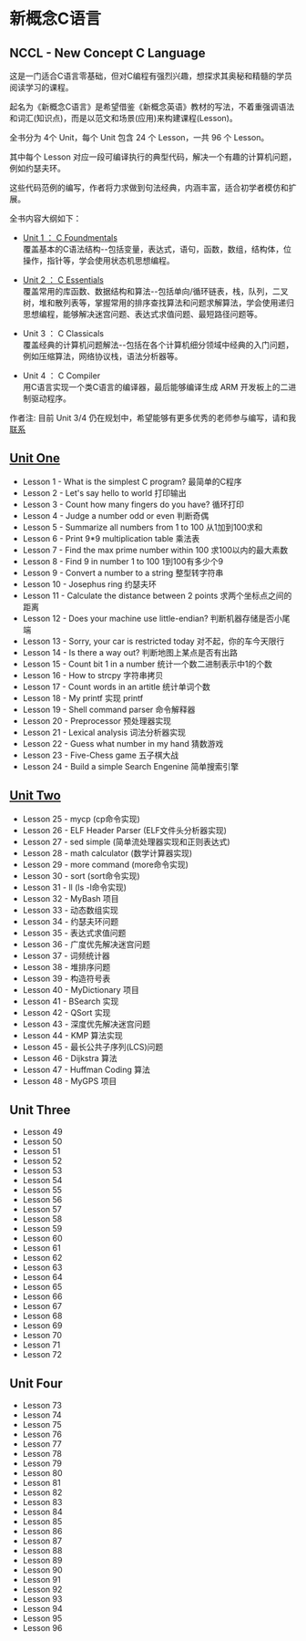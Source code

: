 新概念C语言
=============================

## NCCL - New Concept C Language  

这是一门适合C语言零基础，但对C编程有强烈兴趣，想探求其奥秘和精髓的学员阅读学习的课程。

起名为《新概念C语言》是希望借鉴《新概念英语》教材的写法，不着重强调语法和词汇(知识点)，而是以范文和场景(应用)来构建课程(Lesson)。

全书分为 4个 Unit，每个 Unit 包含 24 个 Lesson，一共 96 个 Lesson。

其中每个 Lesson 对应一段可编译执行的典型代码，解决一个有趣的计算机问题，例如约瑟夫环。

这些代码范例的编写，作者将力求做到句法经典，内涵丰富，适合初学者模仿和扩展。

全书内容大纲如下：

* [Unit 1 ： C Foundmentals](https://github.com/limingth/NCCL/blob/master/Unit-1/README.md)  
覆盖基本的C语法结构--包括变量，表达式，语句，函数，数组，结构体，位操作，指针等，学会使用状态机思想编程。

* [Unit 2 ： C Essentials](https://github.com/limingth/NCCL/blob/master/Unit-2/README.md)  
覆盖常用的库函数、数据结构和算法--包括单向/循环链表，栈，队列，二叉树，堆和散列表等，掌握常用的排序查找算法和问题求解算法，学会使用递归思想编程，能够解决迷宫问题、表达式求值问题、最短路径问题等。

* Unit 3 ： C Classicals  
覆盖经典的计算机问题解法--包括在各个计算机细分领域中经典的入门问题，例如压缩算法，网络协议栈，语法分析器等。

* Unit 4 ： C Compiler  
用C语言实现一个类C语言的编译器，最后能够编译生成 ARM 开发板上的二进制驱动程序。

作者注: 目前 Unit 3/4 仍在规划中，希望能够有更多优秀的老师参与编写，请和我[联系](mailto:limingth@gmail.com)

## [Unit One](https://github.com/limingth/NCCL/blob/master/Unit-1/README.md)  
* Lesson 1 - What is the simplest C program? 最简单的C程序
* Lesson 2 - Let's say hello to world 打印输出
* Lesson 3 - Count how many fingers do you have? 循环打印
* Lesson 4 - Judge a number odd or even 判断奇偶
* Lesson 5 - Summarize all numbers from 1 to 100 从1加到100求和
* Lesson 6 - Print 9*9 multiplication table 乘法表
* Lesson 7 - Find the max prime number within 100 求100以内的最大素数
* Lesson 8 - Find 9 in number 1 to 100 1到100有多少个9
* Lesson 9 - Convert a number to a string 整型转字符串
* Lesson 10 - Josephus ring 约瑟夫环
* Lesson 11 - Calculate the distance between 2 points 求两个坐标点之间的距离
* Lesson 12 - Does your machine use little-endian? 判断机器存储是否小尾端
* Lesson 13 - Sorry, your car is restricted today 对不起，你的车今天限行
* Lesson 14 - Is there a way out? 判断地图上某点是否有出路
* Lesson 15 - Count bit 1 in a number 统计一个数二进制表示中1的个数
* Lesson 16 - How to strcpy 字符串拷贝
* Lesson 17 - Count words in an artitle 统计单词个数
* Lesson 18 - My printf 实现 printf
* Lesson 19 - Shell command parser 命令解释器
* Lesson 20 - Preprocessor 预处理器实现
* Lesson 21 - Lexical analysis 词法分析器实现
* Lesson 22 - Guess what number in my hand 猜数游戏
* Lesson 23 - Five-Chess game 五子棋大战
* Lesson 24 - Build a simple Search Engenine 简单搜索引擎

## [Unit Two](https://github.com/limingth/NCCL/blob/master/Unit-2/README.md)  
* Lesson 25 - mycp (cp命令实现)
* Lesson 26 - ELF Header Parser (ELF文件头分析器实现)
* Lesson 27 - sed simple (简单流处理器实现和正则表达式)
* Lesson 28 - math calculator (数学计算器实现)
* Lesson 29 - more command (more命令实现)
* Lesson 30 - sort (sort命令实现)
* Lesson 31 - ll (ls -l命令实现)
* Lesson 32 - MyBash 项目
* Lesson 33 - 动态数组实现
* Lesson 34 - 约瑟夫环问题
* Lesson 35 - 表达式求值问题
* Lesson 36 - 广度优先解决迷宫问题
* Lesson 37 - 词频统计器
* Lesson 38 - 堆排序问题
* Lesson 39 - 构造符号表
* Lesson 40 - MyDictionary 项目
* Lesson 41 - BSearch 实现
* Lesson 42 - QSort 实现
* Lesson 43 - 深度优先解决迷宫问题
* Lesson 44 - KMP 算法实现
* Lesson 45 - 最长公共子序列(LCS)问题
* Lesson 46 - Dijkstra 算法
* Lesson 47 - Huffman Coding 算法
* Lesson 48 - MyGPS 项目


## Unit Three
* Lesson 49   
* Lesson 50   
* Lesson 51   
* Lesson 52   
* Lesson 53  
* Lesson 54 
* Lesson 55 
* Lesson 56 
* Lesson 57 
* Lesson 58 
* Lesson 59 
* Lesson 60 
* Lesson 61 
* Lesson 62 
* Lesson 63 
* Lesson 64 
* Lesson 65 
* Lesson 66 
* Lesson 67 
* Lesson 68 
* Lesson 69 
* Lesson 70 
* Lesson 71 
* Lesson 72 

## Unit Four
* Lesson 73 
* Lesson 74 
* Lesson 75 
* Lesson 76 
* Lesson 77 
* Lesson 78 
* Lesson 79 
* Lesson 80 
* Lesson 81 
* Lesson 82 
* Lesson 83 
* Lesson 84 
* Lesson 85 
* Lesson 86 
* Lesson 87 
* Lesson 88 
* Lesson 89 
* Lesson 90 
* Lesson 91 
* Lesson 92 
* Lesson 93 
* Lesson 94 
* Lesson 95 
* Lesson 96 


